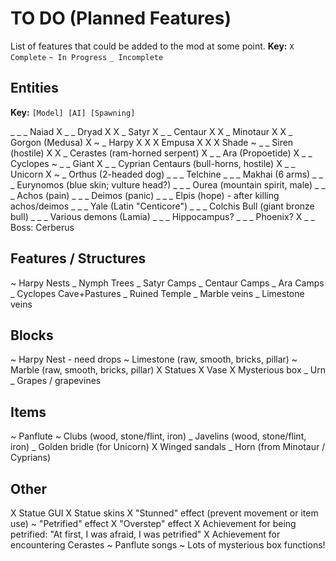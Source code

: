 # TO DO (Planned Features)

List of features that could be added to the mod at some point.
__Key:__
`X Complete` `~ In Progress` `_ Incomplete`

## Entities

__Key:__
`[Model] [AI] [Spawning]`

_ _ _ Naiad
X _ _ Dryad
X X _ Satyr
X _ _ Centaur
X X _ Minotaur
X X _ Gorgon (Medusa)
X ~ _ Harpy
X X X Empusa
X X X Shade
~ _ _ Siren (hostile)
X X _ Cerastes (ram-horned serpent)
X _ _ Ara (Propoetide)
X _ _ Cyclopes
~ _ _ Giant
X _ _ Cyprian Centaurs (bull-horns, hostile)
X _ _ Unicorn
X ~ _ Orthus (2-headed dog)
_ _ _ Telchine
_ _ _ Makhai (6 arms)
_ _ _ Eurynomos (blue skin; vulture head?)
_ _ _ Ourea (mountain spirit, male)
_ _ _ Achos (pain)
_ _ _ Deimos (panic)
_ _ _ Elpis (hope) - after killing achos/deimos
_ _ _ Yale (Latin "Centicore")
_ _ _ Colchis Bull (giant bronze bull)
_ _ _ Various demons (Lamia)
_ _ _ Hippocampus?
_ _ _ Phoenix?
X _ _ Boss: Cerberus

## Features / Structures
~ Harpy Nests
_ Nymph Trees
_ Satyr Camps
_ Centaur Camps
_ Ara Camps
_ Cyclopes Cave+Pastures
_ Ruined Temple
_ Marble veins
_ Limestone veins

## Blocks

~ Harpy Nest - need drops
~ Limestone (raw, smooth, bricks, pillar)
~ Marble (raw, smooth, bricks, pillar)
X Statues
X Vase
X Mysterious box
_ Urn
_ Grapes / grapevines

## Items

~ Panflute
~ Clubs (wood, stone/flint, iron)
_ Javelins (wood, stone/flint, iron)
_ Golden bridle (for Unicorn)
X Winged sandals
_ Horn (from Minotaur / Cyprians)

## Other

X Statue GUI
X Statue skins
X "Stunned" effect (prevent movement or item use)
~ "Petrified" effect
X "Overstep" effect
X Achievement for being petrified: "At first, I was afraid, I was petrified"
X Achievement for encountering Cerastes
~ Panflute songs
~ Lots of mysterious box functions!
